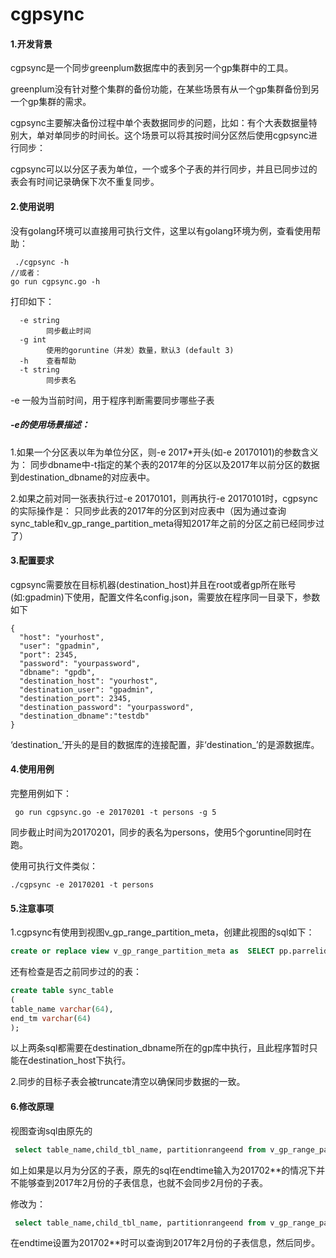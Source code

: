 # cgpsync

#### 1.开发背景
cgpsync是一个同步greenplum数据库中的表到另一个gp集群中的工具。

greenplum没有针对整个集群的备份功能，在某些场景有从一个gp集群备份到另一个gp集群的需求。

cgpsync主要解决备份过程中单个表数据同步的问题，比如：有个大表数据量特别大，单对单同步的时间长。这个场景可以将其按时间分区然后使用cgpsync进行同步：

cgpsync可以以分区子表为单位，一个或多个子表的并行同步，并且已同步过的表会有时间记录确保下次不重复同步。


#### 2.使用说明
没有golang环境可以直接用可执行文件，这里以有golang环境为例，查看使用帮助：
```
 ./cgpsync -h
//或者：
go run cgpsync.go -h
```
打印如下：
```
  -e string
        同步截止时间
  -g int
        使用的goruntine（并发）数量，默认3 (default 3)
  -h    查看帮助
  -t string
        同步表名
```

-e 一般为当前时间，用于程序判断需要同步哪些子表
##### -e的使用场景描述：
1.如果一个分区表以年为单位分区，则-e 2017*开头(如-e 20170101)的参数含义为：
同步dbname中-t指定的某个表的2017年的分区以及2017年以前分区的数据到destination_dbname的对应表中。

2.如果之前对同一张表执行过-e 20170101，则再执行-e 20170101时，cgpsync的实际操作是：
只同步此表的2017年的分区到对应表中（因为通过查询sync_table和v_gp_range_partition_meta得知2017年之前的分区之前已经同步过了）

#### 3.配置要求

cgpsync需要放在目标机器(destination_host)并且在root或者gp所在账号(如:gpadmin)下使用，配置文件名config.json，需要放在程序同一目录下，参数如下
```
{
  "host": "yourhost",
  "user": "gpadmin",
  "port": 2345,
  "password": "yourpassword",
  "dbname": "gpdb",
  "destination_host": "yourhost",
  "destination_user": "gpadmin",
  "destination_port": 2345,
  "destination_password": "yourpassword",
  "destination_dbname":"testdb"
}
```
‘destination_’开头的是目的数据库的连接配置，非‘destination_’的是源数据库。

#### 4.使用用例
完整用例如下：
```
 go run cgpsync.go -e 20170201 -t persons -g 5
 ```

同步截止时间为20170201，同步的表名为persons，使用5个goruntine同时在跑。

使用可执行文件类似：
```
./cgpsync -e 20170201 -t persons
```

#### 5.注意事项
1.cgpsync有使用到视图v_gp_range_partition_meta，创建此视图的sql如下：
```sql
create or replace view v_gp_range_partition_meta as  SELECT pp.parrelid::regclass table_name,pr1.parchildrelid::regclass child_tbl_name,pr1.parname as partition_name,pr1.parruleord as partitionposition,translate(pg_get_expr(pr1.parrangestart,pr1.parchildrelid),'-'':date character varying bpchar numeric double percision timestamp without time zone','') as partitionrangestart,translate(pg_get_expr(pr1.parrangeend,pr1.parchildrelid),'-'':date character varying bpchar numeric double percision timestamp without time zone','') as partitionrangeend,substring(parrangeend,'consttype ([0-9]+)')::integer::regtype rangetype FROM  pg_partition pp, pg_partition_rule pr1 where pp.paristemplate = false and pr1.paroid=pp.oid and pp.parkind = 'r';
```
还有检查是否之前同步过的的表：
```sql
create table sync_table
(
table_name varchar(64),
end_tm varchar(64)
);
```
以上两条sql都需要在destination_dbname所在的gp库中执行，且此程序暂时只能在destination_host下执行。

2.同步的目标子表会被truncate清空以确保同步数据的一致。

#### 6.修改原理

视图查询sql由原先的
```sql
 select table_name,child_tbl_name, partitionrangeend from v_gp_range_partition_meta where table_name='test_partition_range'::regclass  and partitionrangeend >'20170131' and partitionrangeend <'20170201' order by partitionrangeend;
```
如上如果是以月为分区的子表，原先的sql在endtime输入为201702**的情况下并不能够查到2017年2月份的子表信息，也就不会同步2月份的子表。

修改为：
```sql
 select table_name,child_tbl_name, partitionrangeend from v_gp_range_partition_meta where table_name='test_partition_range'::regclass  and partitionrangeend >'20170131' and partitionrangestart <'20170201(64)' order by partitionrangeend;
```
在endtime设置为201702**时可以查询到2017年2月份的子表信息，然后同步。
